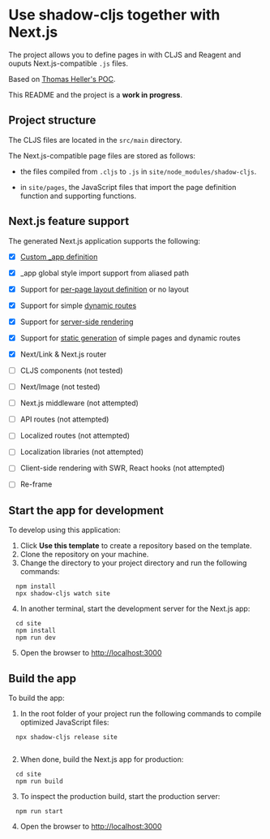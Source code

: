 # Use shadow-cljs together with Next.js

The project allows you to define pages in with CLJS and Reagent and ouputs Next.js-compatible `.js` files. 

Based on [Thomas Heller's POC](https://github.com/thheller/next-cljs). 

This README and the project is a **work in progress**.

## Project structure

The CLJS files are located in the `src/main` directory. 

The Next.js-compatible page files are stored as follows:

- the files compiled  from `.cljs` to `.js` in `site/node_modules/shadow-cljs`.

- in `site/pages`, the JavaScript files that import the page definition function and supporting functions.

## Next.js feature support

The generated Next.js application supports the following:

-[x] [Custom _app definition](https://nextjs.org/docs/advanced-features/custom-app)
-[x] _app global style import support from aliased path
-[x] Support for [per-page layout definition](https://nextjs.org/docs/basic-features/layouts#per-page-layouts) or no layout
-[x] Support for simple [dynamic routes](https://nextjs.org/docs/routing/dynamic-routes)
-[x] Support for [server-side rendering](https://nextjs.org/docs/basic-features/data-fetching/get-server-side-props)
-[x] Support for [static generation](https://nextjs.org/docs/basic-features/data-fetching/get-static-props) of simple pages and dynamic routes
-[x] Next/Link & Next.js router
-[ ] CLJS components (not tested)
-[ ] Next/Image (not tested)
-[ ] Next.js middleware (not attempted)
-[ ] API routes (not attempted)
-[ ] Localized routes (not attempted)
-[ ] Localization libraries (not attempted)
-[ ] Client-side rendering with SWR, React hooks (not attempted)
-[ ] Re-frame


## Start the app for development

To develop using this application:
1. Click **Use this template** to create a repository based on the template.
2. Clone the repository on your machine.
3. Change the directory to your project directory and run the following commands:
  ```
    npm install
    npx shadow-cljs watch site
  ```
4. In another terminal, start the development server for the Next.js app:
  ```
    cd site
    npm install
    npm run dev
  ```
5. Open the browser to [http://localhost:3000](http://localhost:3000)


## Build the app

To build the app:

1. In the root folder of your project run the following commands to compile optimized JavaScript files:
  ```
    npx shadow-cljs release site
    
  ```
2. When done, build the Next.js app for production:
  ```
    cd site
    npm run build
  ```

3. To inspect the production build, start the production server:
  ```
    npm run start  
  ```
4. Open the browser to [http://localhost:3000](http://localhost:3000)
